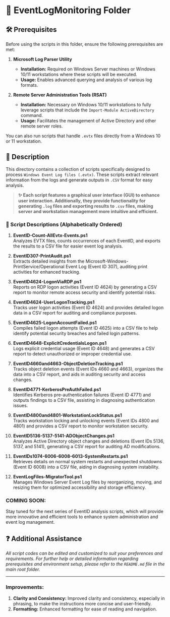# 📂 EventLogMonitoring Folder

## 🛠️ Prerequisites

Before using the scripts in this folder, ensure the following prerequisites are met:

1. **Microsoft Log Parser Utility**
   - **Installation:** Required on Windows Server machines or Windows 10/11 workstations where these scripts will be executed.
   - **Usage:** Enables advanced querying and analysis of various log formats.

2. **Remote Server Administration Tools (RSAT)**
   - **Installation:** Necessary on Windows 10/11 workstations to fully leverage scripts that include the `Import-Module ActiveDirectory` command.
   - **Usage:** Facilitates the management of Active Directory and other remote server roles.

You can also run scripts that handle `.evtx` files directly from a Windows 10 or 11 workstation.

## 📄 Description

This directory contains a collection of scripts specifically designed to process `Windows Event Log files (.evtx)`. These scripts extract relevant information from the logs and generate outputs in `.CSV` format for easy analysis.

> **✨ Each script features a graphical user interface (GUI) to enhance user interaction. Additionally, they provide functionality for generating `.log` files and exporting results to `.csv` files, making server and workstation management more intuitive and efficient.**

### 📜 Script Descriptions (Alphabetically Ordered)

1. **EventID-Count-AllEvtx-Events.ps1**  
   Analyzes EVTX files, counts occurrences of each EventID, and exports the results to a CSV file for easier event log analysis.

2. **EventID307-PrintAudit.ps1**  
   Extracts detailed insights from the Microsoft-Windows-PrintService/Operational Event Log (Event ID 307), auditing print activities for enhanced tracking.

3. **EventID4624-LogonViaRDP.ps1**  
   Reports on RDP logon activities (Event ID 4624) by generating a CSV report to monitor remote access security and identify potential risks.

4. **EventID4624-UserLogonTracking.ps1**  
   Tracks user logon activities (Event ID 4624) and provides detailed logon data in a CSV report for auditing and compliance purposes.

5. **EventID4625-LogonAccountFailed.ps1**  
   Compiles failed logon attempts (Event ID 4625) into a CSV file to help identify potential security breaches and failed login patterns.

6. **EventID4648-ExplicitCredentialsLogon.ps1**  
   Logs explicit credential usage (Event ID 4648) and generates a CSV report to detect unauthorized or improper credential use.

7. **EventID4660and4663-ObjectDeletionTracking.ps1**  
   Tracks object deletion events (Event IDs 4660 and 4663), organizes the data into a CSV report, and aids in auditing security and access changes.

8. **EventID4771-KerberosPreAuthFailed.ps1**  
   Identifies Kerberos pre-authentication failures (Event ID 4771) and outputs findings to a CSV file, assisting in diagnosing authentication issues.

9. **EventID4800and4801-WorkstationLockStatus.ps1**  
   Tracks workstation locking and unlocking events (Event IDs 4800 and 4801) and provides a CSV report to monitor workstation security.

10. **EventID5136-5137-5141-ADObjectChanges.ps1**  
    Analyzes Active Directory object changes and deletions (Event IDs 5136, 5137, and 5141), generating a CSV report for auditing AD modifications.

11. **EventIDs1074-6006-6008-6013-SystemRestarts.ps1**  
    Retrieves details on normal system restarts and unexpected shutdowns (Event ID 6008) into a CSV file, aiding in diagnosing system instability.

12. **EventLogFiles-MigratorTool.ps1**  
    Manages Windows Server Event Log files by reorganizing, moving, and resizing them for optimized accessibility and storage efficiency.

### COMING SOON:
Stay tuned for the next series of EventID analysis scripts, which will provide more innovative and efficient tools to enhance system administration and event log management.

## ❓ Additional Assistance

*All script codes can be edited and customized to suit your preferences and requirements. For further help or detailed information regarding prerequisites and environment setup, please refer to the `README.md` file in the main root folder.*

---

### Improvements:

1. **Clarity and Consistency:** Improved clarity and consistency, especially in phrasing, to make the instructions more concise and user-friendly.
2. **Formatting:** Enhanced formatting for ease of reading and navigation.
